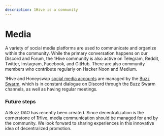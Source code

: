 ```yaml
---
description: 1Hive is a community
---
```


# Media

A variety of social media platforms are used to communicate and organize within the community. While the primary conversation happens on our Discord and Forum, the 1Hive community is also active on Telegram, Reddit, Twitter, Instagram, Facebook, and GitHub. There are also community members who contribute regularly on Hacker Noon and Medium.

1Hive and Honeyswap [social media accounts](social-accounts.md) are managed by the [Buzz Swarm](../swarms/buzz.md), which is in constant dialogue on Discord through the Buzz Swarm channels, as well as having regular meetings. 

### Future steps

A Buzz DAO has recently been created. Since decentralization is the cornerstone of 1Hive, media communication should be managed for and by the community. We look forward to sharing experiences in this innovative idea of decentralized promotion.

